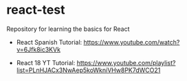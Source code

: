 # react-test
Repository for learning the basics for React

- React Spanish Tutorial: https://www.youtube.com/watch?v=6Jfk8ic3KVk

- React 18 YT Tutorial: https://www.youtube.com/playlist?list=PLnHJACx3NwAep5koWkniVHw8PK7dWCO21
